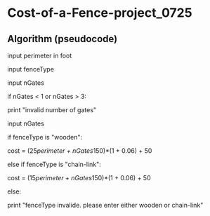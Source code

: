 # Cost-of-a-Fence-project_0725

## Algorithm (pseudocode)

input perimeter in foot

input fenceType

input nGates

if nGates < 1 or nGates > 3:

  print "invalid number of gates"

  input nGates

if fenceType is "wooden":

  cost = (25*perimeter + nGates*150)*(1 + 0.06) + 50

else if fenceType is "chain-link":

  cost = (15*perimeter + nGates*150)*(1 + 0.06) + 50

else:

  print "fenceType invalide. please enter either wooden or chain-link"
